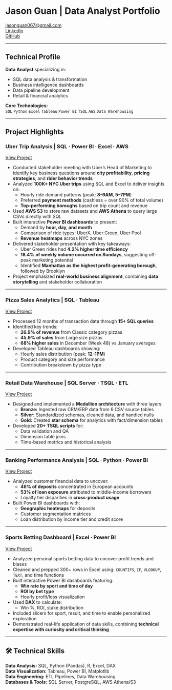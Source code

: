 # Jason Guan | Data Analyst Portfolio  
jasonguan067@gmail.com  
[LinkedIn](https://linkedin.com/in/jasonguan067)  
[GitHub](https://github.com/jasonguan067)

---

## Technical Profile  
**Data Analyst** specializing in:  
- SQL data analysis & transformation  
- Business intelligence dashboards  
- Data pipeline development  
- Retail & financial analytics  

**Core Technologies:**  
`SQL` `Python` `Excel` `Tableau` `Power BI` `TSQL` `AWS` `Data Warehousing`

---

## Project Highlights  

### Uber Trip Analysis | SQL · Power BI · Excel · AWS  
[View Project](https://github.com/jasonguan067/Uber-Trip-Analysis)  
- Conducted stakeholder meeting with Uber’s Head of Marketing to identify key business questions around **city profitability**, **pricing strategies**, and **rider behavior trends**  
- Analyzed **100K+ NYC Uber trips** using SQL and Excel to deliver insights on:
  - Hourly ride demand patterns (peak: **8–9AM**, **5–7PM**)  
  - Preferred **payment methods** (cashless = over 90% of total volume)  
  - **Top-performing boroughs** based on trip count and revenue  
- Used **AWS S3** to store raw datasets and **AWS Athena** to query large CSVs directly with SQL  
- Built interactive **Power BI dashboards** to present:
  - Demand by **hour, day, and month**  
  - Comparison of ride types: UberX, Uber Green, Uber Pool  
  - **Revenue heatmaps** across NYC zones  
- Delivered stakeholder presentation with key takeaways:
  - Uber Green rides had **4.2% higher time efficiency**  
  - **18.4% of weekly volume occurred on Sundays**, suggesting off-peak marketing potential  
  - Identified **Manhattan as the highest profit-generating borough**, followed by Brooklyn  
- Project emphasized **real-world business alignment**, combining **data storytelling** and stakeholder collaboration  

---

### Pizza Sales Analytics | SQL · Tableau  
[View Project](https://github.com/jasonguan067/Pizza-Sales-Analysis)  
- Processed 12 months of transaction data through **15+ SQL queries**  
- Identified key trends:
  - **26.9% of revenue** from Classic category pizzas  
  - **45.9% of sales** from Large size pizzas  
  - **68% higher sales** in December (Week 48) vs January averages  
- Developed Tableau dashboards showing:
  - Hourly sales distribution (peak: **12–1PM**)  
  - Product category and size performance  
  - Contribution breakdown by pizza type  

---

### Retail Data Warehouse | SQL Server · TSQL · ETL  
[View Project](https://github.com/jasonguan067/Data-Warehouse-Project)  
- Designed and implemented a **Medallion architecture** with three layers:  
  - **Bronze:** Ingested raw CRM/ERP data from 6 CSV source tables  
  - **Silver:** Standardized schemas, cleaned data, and handled nulls  
  - **Gold:** Created **star schema** for analytics with fact/dimension tables  
- Developed **20+ TSQL scripts** for:
  - Data validation and QA  
  - Dimension table joins  
  - Time-based metrics and historical analysis  

---

### Banking Performance Analysis | SQL · Python · Power BI  
[View Project](https://github.com/jasonguan067/Banking-Analysis)  
- Analyzed customer financial data to uncover:
  - **46% of deposits** concentrated in European accounts  
  - **53% of loan exposure** attributed to middle-income borrowers  
  - Loyalty tier disparities in **cross-product usage**  
- Built Power BI dashboards with:
  - **Geographic heatmaps** for deposits  
  - Customer segmentation matrices  
  - Loan distribution by income tier and credit score  

---

### Sports Betting Dashboard | Excel · Power BI  
[View Project](https://github.com/jasonguan067/Sportsbetting-Analysis)  
- Analyzed personal sports betting data to uncover profit trends and biases  
- Cleaned and prepped 300+ rows in Excel using:
  `COUNTIFS`, `IF`, `VLOOKUP`, `TEXT`, and time functions  
- Built interactive Power BI dashboards featuring:
  - **Win rate by sport and time of day**  
  - **ROI by bet type**  
  - Hourly profit/loss visualization  
- Used **DAX** to calculate:  
  - Win %, ROI, stake distribution  
- Included slicers for sport, result, and time to enable personalized exploration  
- Demonstrated real-life application of data skills, combining **technical expertise with curiosity and critical thinking**

---

## 🛠 Technical Skills  
**Data Analysis:** SQL, Python (Pandas), R, Excel, DAX  
**Data Visualization:** Tableau, Power BI, Matplotlib  
**Data Engineering:** ETL Pipelines, Data Warehousing  
**Databases & Tools:** SQL Server, PostgreSQL, AWS Athena/S3  
